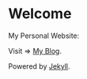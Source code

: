 # Welcome

My Personal Website:

Visit => [My Blog](https://EulerConstant.github.io).

Powered by [Jekyll](http://jekyllrb.com/).
